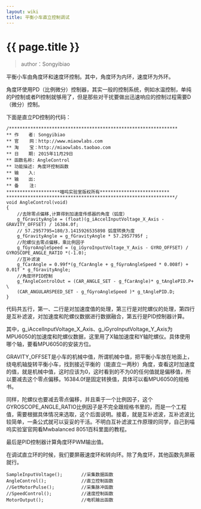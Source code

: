 ```yaml
---
layout: wiki
title: 平衡小车直立控制调试
---
```


# {{ page.title }}

> author：Songyibiao

平衡小车由角度环和速度环控制。其中，角度环为内环，速度环为外环。

角度环使用PD（比例微分）控制器，其实一般的控制系统，例如水温控制，单纯的P控制或者PI控制就够用了，但是那些对干扰要做出迅速响应的控制过程需要D（微分）控制。

下面是直立PD控制的代码：

	/***************************************************************
	** 作　  者: Songyibiao
	** 官    网：http://www.miaowlabs.com
	** 淘    宝：http://miaowlabs.taobao.com
	** 日　  期: 2015年11月29日
	** 函数名称: AngleControl
	** 功能描述: 角度环控制函数           
	** 输　  入:   
	** 输　  出:   
	** 备    注: 
	********************喵呜实验室版权所有**************************
	***************************************************************/
	void AngleControl(void)	 
	{  
		//去除零点偏移,计算得到加速度传感器的角度（弧度）
		g_fGravityAngle = (float)(g_iAccelInputVoltage_X_Axis - GRAVITY_OFFSET) / 16384.0f;
		// 57.2957795=180/3.1415926535898 弧度转换为度
		g_fGravityAngle = g_fGravityAngle * 57.2957795f ;
		//陀螺仪去零点偏移，乘比例因子
		g_fGyroAngleSpeed = (g_iGyroInputVoltage_Y_Axis - GYRO_OFFSET) / GYROSCOPE_ANGLE_RATIO *(-1.0);
		//互补滤波
		g_fCarAngle = 0.99f*(g_fCarAngle + g_fGyroAngleSpeed * 0.008f) + 0.01f * g_fGravityAngle;
		//角度环PID控制
		g_fAngleControlOut = (CAR_ANGLE_SET - g_fCarAngle)* g_tAnglePID.P+ \
		(CAR_ANGULARSPEED_SET - g_fGyroAngleSpeed )* g_tAnglePID.D;	   
	}

代码共五行，第一、二行是对加速度值的处理，第三行是对陀螺仪的处理，第四行是互补滤波，对加速度和陀螺仪数据进行数据融合，第五行是PID控制器计算。
	
其中，g_iAccelInputVoltage_X_Axis、g_iGyroInputVoltage_Y_Axis为MPU6050的加速度和陀螺仪数据，这里用了X轴加速度和Y轴陀螺仪。具体使用哪个轴，要看MPU6050的安装方位。

GRAVITY_OFFSET是小车的机械中值，所谓机械中值，把平衡小车放在地面上，绕电机轴旋转平衡小车，找到接近平衡的（能直立一两秒）角度，查看这时加速度的值，就是机械中值，这时应该为0，这时看到的不为0的任何值就是偏移值，所以要减去这个零点偏移。16384.0f是固定转换值，具体可以看MPU6050的规格书。

同样，陀螺仪也要减去零点偏移，并且乘于一个比例因子，这个GYROSCOPE_ANGLE_RATIO比例因子是不完全跟规格书里的，而是一个工程值，需要根据具体情况来选取，这个后面说明。接着，就是互补滤波，互补滤波比较简单，一条公式就可以妥妥的干活。不明白互补滤波工作原理的同学，自己到喵呜实验室官网看Mwbalanced 8051百科里面的教程。

最后是PID控制器计算角度环PWM输出值。

在调试直立环的时候，我们要屏蔽速度环和转向环。除了角度环，其他函数先屏蔽就行。

	SampleInputVoltage();		//采集数据函数
	AngleControl();				//直立控制函数			
	//GetMotorPulse();			//采集脉冲函数
	//SpeedControl();			//速度控制函数	
	MotorOutput();				//电机输出函数

